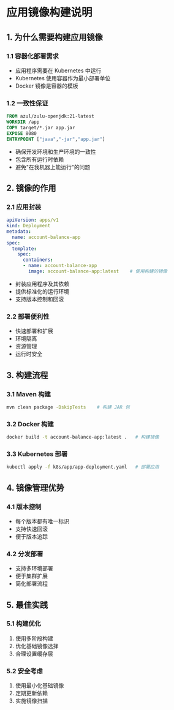 # 应用镜像构建说明

## 1. 为什么需要构建应用镜像

### 1.1 容器化部署需求
- 应用程序需要在 Kubernetes 中运行
- Kubernetes 使用容器作为最小部署单位
- Docker 镜像是容器的模板

### 1.2 一致性保证
```dockerfile
FROM azul/zulu-openjdk:21-latest
WORKDIR /app
COPY target/*.jar app.jar
EXPOSE 8080
ENTRYPOINT ["java","-jar","app.jar"]
```
- 确保开发环境和生产环境的一致性
- 包含所有运行时依赖
- 避免"在我机器上能运行"的问题

## 2. 镜像的作用

### 2.1 应用封装
```yaml
apiVersion: apps/v1
kind: Deployment
metadata:
  name: account-balance-app
spec:
  template:
    spec:
      containers:
      - name: account-balance-app
        image: account-balance-app:latest    # 使用构建的镜像
```
- 封装应用程序及其依赖
- 提供标准化的运行环境
- 支持版本控制和回滚

### 2.2 部署便利性
- 快速部署和扩展
- 环境隔离
- 资源管理
- 运行时安全

## 3. 构建流程

### 3.1 Maven 构建
```bash
mvn clean package -DskipTests    # 构建 JAR 包
```

### 3.2 Docker 构建
```bash
docker build -t account-balance-app:latest .   # 构建镜像
```

### 3.3 Kubernetes 部署
```bash
kubectl apply -f k8s/app/app-deployment.yaml   # 部署应用
```

## 4. 镜像管理优势

### 4.1 版本控制
- 每个版本都有唯一标识
- 支持快速回滚
- 便于版本追踪

### 4.2 分发部署
- 支持多环境部署
- 便于集群扩展
- 简化部署流程

## 5. 最佳实践

### 5.1 构建优化
1. 使用多阶段构建
2. 优化基础镜像选择
3. 合理设置缓存层

### 5.2 安全考虑
1. 使用最小化基础镜像
2. 定期更新依赖
3. 实施镜像扫描 